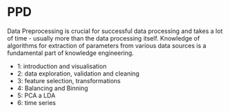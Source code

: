 # PPD
Data Preprocessing is crucial for successful data processing and takes a lot of time - usually more than the data processing itself. 
Knowledge of algorithms for extraction of parameters from various data sources is a fundamental part of knowledge engineering.

* 1: introduction and visualisation
* 2: data exploration, validation and cleaning
* 3: feature selection, transformations
* 4: Balancing and Binning
* 5: PCA a LDA
* 6: time series
